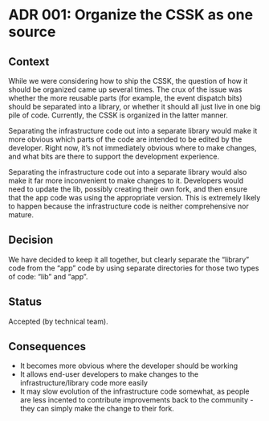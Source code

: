 # ADR 001: Organize the CSSK as one source

## Context

While we were considering how to ship the CSSK, the question of how it
should be organized came up several times. The crux of the issue was
whether the more reusable parts (for example, the event dispatch bits)
should be separated into a library, or whether it should all just live
in one big pile of code. Currently, the CSSK is organized in the
latter manner.

Separating the infrastructure code out into a separate library would
make it more obvious which parts of the code are intended to be edited
by the developer. Right now, it’s not immediately obvious where to
make changes, and what bits are there to support the development
experience.

Separating the infrastructure code out into a separate library would
also make it far more inconvenient to make changes to it. Developers
would need to update the lib, possibly creating their own fork, and
then ensure that the app code was using the appropriate version. This
is extremely likely to happen because the infrastructure code is
neither comprehensive nor mature.

## Decision

We have decided to keep it all together, but clearly separate the
“library” code from the “app” code by using separate directories for
those two types of code: “lib” and “app”.

## Status

Accepted (by technical team).

## Consequences

* It becomes more obvious where the developer should be working
* It allows end-user developers to make changes to the
  infrastructure/library code more easily
* It may slow evolution of the infrastructure code somewhat, as people
  are less incented to contribute improvements back to the community -
  they can simply make the change to their fork.
